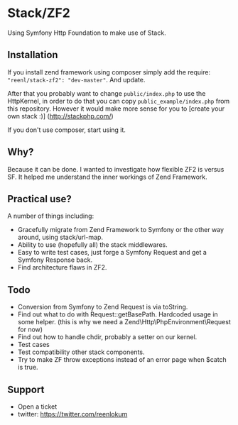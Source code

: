 # Stack/ZF2

Using Symfony Http Foundation to make use of Stack.

## Installation

If you install zend framework using composer simply add the require:
`"reenl/stack-zf2": "dev-master"`. And update.

After that you probably want to change `public/index.php` to use the HttpKernel,
in order to do that you can copy `public_example/index.php` from this
repository. However it would make more sense for you to [create your own
stack :)] (http://stackphp.com/)

If you don't use composer, start using it.

## Why?

Because it can be done. I wanted to investigate how flexible ZF2 is versus SF.
It helped me understand the inner workings of Zend Framework.

## Practical use?

A number of things including:
- Gracefully migrate from Zend Framework to Symfony or the other way around,
  using stack/url-map.
- Ability to use (hopefully all) the stack middlewares.
- Easy to write test cases, just forge a Symfony Request and get a
  Symfony Response back.
- Find architecture flaws in ZF2.

## Todo

- Conversion from Symfony to Zend Request is via toString.
- Find out what to do with Request::getBasePath. Hardcoded usage in some helper.
  (this is why we need a Zend\Http\PhpEnvironment\Request for now)
- Find out how to handle chdir, probably a setter on our kernel.
- Test cases
- Test compatibility other stack components.
- Try to make ZF throw exceptions instead of an error page when $catch is true.

## Support

- Open a ticket
- twitter: https://twitter.com/reenlokum
